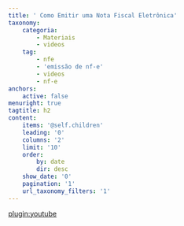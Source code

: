 ```yaml
---
title: ' Como Emitir uma Nota Fiscal Eletrônica'
taxonomy:
    categoria:
        - Materiais
        - videos
    tag:
        - nfe
        - 'emissão de nf-e'
        - videos
        - nf-e
anchors:
    active: false
menuright: true
tagtitle: h2
content:
    items: '@self.children'
    leading: '0'
    columns: '2'
    limit: '10'
    order:
        by: date
        dir: desc
    show_date: '0'
    pagination: '1'
    url_taxonomy_filters: '1'
---
```


[plugin:youtube](https://www.youtube.com/watch?v=7IQnb0pJyC0)